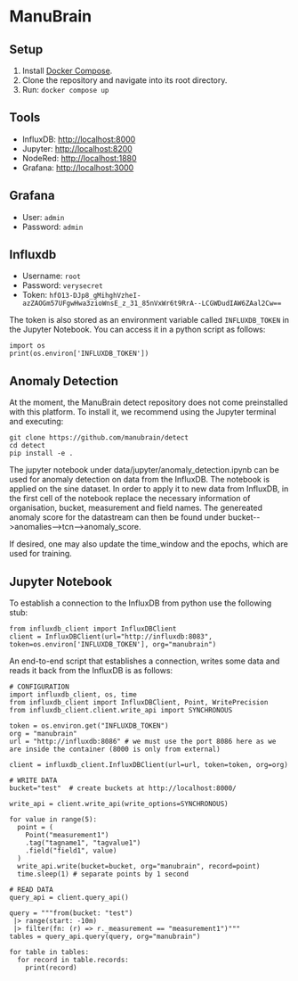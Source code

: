 # ManuBrain
## Setup
1. Install [Docker Compose](https://docs.docker.com/compose/install/).
2. Clone the repository and navigate into its root directory.
3. Run: `docker compose up`

## Tools
- InfluxDB: [http://localhost:8000](http://localhost:8000)
- Jupyter: [http://localhost:8200](http://localhost:8200)
- NodeRed: [http://localhost:1880](http://localhost:1880)
- Grafana: [http://localhost:3000](http://localhost:3000)

## Grafana
- User:     `admin`
- Password: `admin`

## Influxdb
- Username: `root`
- Password: `verysecret`
- Token:    `hfO13-DJp8_gMihghVzheI-azZAOGm57UFgwHwa3zioWnsE_z_31_85nVxWr6t9RrA--LCGWDudIAW6ZAal2Cw==`

The token is also stored as an environment variable called `INFLUXDB_TOKEN` in the Jupyter Notebook. You can access it in a python script as follows:
```
import os
print(os.environ['INFLUXDB_TOKEN'])
```
## Anomaly Detection
At the moment, the ManuBrain detect repository does not come preinstalled with this platform. To install it, we recommend using the Jupyter terminal and executing:
```
git clone https://github.com/manubrain/detect
cd detect
pip install -e .
```

The jupyter notebook under data/jupyter/anomaly_detection.ipynb can be used for anomaly detection on data from the InfluxDB. The notebook is applied on the sine dataset. In order to apply it to new data from InfluxDB, in the first cell of the notebook replace the necessary information of organisation, bucket, measurement and field names. The genereated anomaly score for the datastream can then be found under bucket-->anomalies-->tcn-->anomaly_score.

If desired, one may also update the time_window and the epochs, which are used for training.

## Jupyter Notebook
To establish a connection to the InfluxDB from python use the following stub:
```
from influxdb_client import InfluxDBClient
client = InfluxDBClient(url="http://influxdb:8083", token=os.environ['INFLUXDB_TOKEN'], org="manubrain")
```

An end-to-end script that establishes a connection, writes some data and reads it back from the InfluxDB is as follows:
```
# CONFIGURATION
import influxdb_client, os, time
from influxdb_client import InfluxDBClient, Point, WritePrecision
from influxdb_client.client.write_api import SYNCHRONOUS

token = os.environ.get("INFLUXDB_TOKEN")
org = "manubrain"
url = "http://influxdb:8086" # we must use the port 8086 here as we are inside the container (8000 is only from external)

client = influxdb_client.InfluxDBClient(url=url, token=token, org=org)
```
```
# WRITE DATA
bucket="test"  # create buckets at http://localhost:8000/

write_api = client.write_api(write_options=SYNCHRONOUS)
   
for value in range(5):
  point = (
    Point("measurement1")
    .tag("tagname1", "tagvalue1")
    .field("field1", value)
  )
  write_api.write(bucket=bucket, org="manubrain", record=point)
  time.sleep(1) # separate points by 1 second
```
```
# READ DATA
query_api = client.query_api()

query = """from(bucket: "test")
 |> range(start: -10m)
 |> filter(fn: (r) => r._measurement == "measurement1")"""
tables = query_api.query(query, org="manubrain")

for table in tables:
  for record in table.records:
    print(record)
```
